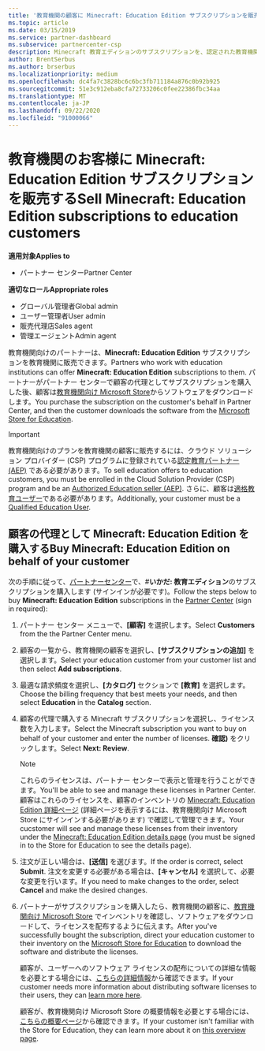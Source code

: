 ```yaml
---
title: '教育機関の顧客に Minecraft: Education Edition サブスクリプションを販売する'
ms.topic: article
ms.date: 03/15/2019
ms.service: partner-dashboard
ms.subservice: partnercenter-csp
description: Minecraft 教育エディションのサブスクリプションを、認定された教育機関のお客様に販売し、Microsoft 教育機関からダウンロードすることができます。
author: BrentSerbus
ms.author: brserbus
ms.localizationpriority: medium
ms.openlocfilehash: dc4fa7c3828bc6c6bc3fb711184a876c0b92b925
ms.sourcegitcommit: 51e3c912eba8cfa72733206c0fee22386fbc34aa
ms.translationtype: MT
ms.contentlocale: ja-JP
ms.lasthandoff: 09/22/2020
ms.locfileid: "91000066"
---
```

# <a name="sell-minecraft-education-edition-subscriptions-to-education-customers"></a><span data-ttu-id="fceab-103">教育機関のお客様に Minecraft: Education Edition サブスクリプションを販売する</span><span class="sxs-lookup"><span data-stu-id="fceab-103">Sell Minecraft: Education Edition subscriptions to education customers</span></span>

<span data-ttu-id="fceab-104">**適用対象**</span><span class="sxs-lookup"><span data-stu-id="fceab-104">**Applies to**</span></span>

-  <span data-ttu-id="fceab-105">パートナー センター</span><span class="sxs-lookup"><span data-stu-id="fceab-105">Partner Center</span></span>

<span data-ttu-id="fceab-106">**適切なロール**</span><span class="sxs-lookup"><span data-stu-id="fceab-106">**Appropriate roles**</span></span>
-   <span data-ttu-id="fceab-107">グローバル管理者</span><span class="sxs-lookup"><span data-stu-id="fceab-107">Global admin</span></span>
-   <span data-ttu-id="fceab-108">ユーザー管理者</span><span class="sxs-lookup"><span data-stu-id="fceab-108">User admin</span></span>
-   <span data-ttu-id="fceab-109">販売代理店</span><span class="sxs-lookup"><span data-stu-id="fceab-109">Sales agent</span></span>
-   <span data-ttu-id="fceab-110">管理エージェント</span><span class="sxs-lookup"><span data-stu-id="fceab-110">Admin agent</span></span>

<span data-ttu-id="fceab-111">教育機関向けのパートナーは、**Minecraft: Education Edition** サブスクリプションを教育機関に販売できます。</span><span class="sxs-lookup"><span data-stu-id="fceab-111">Partners who work with education institutions can offer **Minecraft: Education Edition** subscriptions to them.</span></span> <span data-ttu-id="fceab-112">パートナーがパートナー センターで顧客の代理としてサブスクリプションを購入した後、顧客は[教育機関向け Microsoft Store](https://educationstore.microsoft.com)からソフトウェアをダウンロードします。</span><span class="sxs-lookup"><span data-stu-id="fceab-112">You purchase the subscription on the customer's behalf in Partner Center, and then the customer downloads the software from the [Microsoft Store for Education](https://educationstore.microsoft.com).</span></span> 

>[!IMPORTANT]
><span data-ttu-id="fceab-113">教育機関向けのプランを教育機関の顧客に販売するには、クラウド ソリューション プロバイダー (CSP) プログラムに登録されている[認定教育パートナー (AEP)](https://www.mepn.com) である必要があります。</span><span class="sxs-lookup"><span data-stu-id="fceab-113">To sell education offers to education customers, you must be enrolled in the Cloud Solution Provider (CSP) program and be an [Authorized Education seller (AEP)](https://www.mepn.com).</span></span> <span data-ttu-id="fceab-114">さらに、顧客は[適格教育ユーザー](https://www.microsoftvolumelicensing.com/DocumentSearch.aspx?Mode=3&DocumentTypeId=7)である必要があります。</span><span class="sxs-lookup"><span data-stu-id="fceab-114">Additionally, your customer must be a [Qualified Education User](https://www.microsoftvolumelicensing.com/DocumentSearch.aspx?Mode=3&DocumentTypeId=7).</span></span>  

 
## <a name="buy-minecraft-education-edition-on-behalf-of-your-customer"></a><span data-ttu-id="fceab-115">顧客の代理として **Minecraft: Education Edition** を購入する</span><span class="sxs-lookup"><span data-stu-id="fceab-115">Buy **Minecraft: Education Edition** on behalf of your customer</span></span>

<span data-ttu-id="fceab-116">次の手順に従って、[パートナーセンター](https://partnercenter.microsoft.com/pcv/dashboard/overview
)で、#**いかだ: 教育エディション**のサブスクリプションを購入します (サインインが必要です)。</span><span class="sxs-lookup"><span data-stu-id="fceab-116">Follow the steps below to buy **Minecraft: Education Edition** subscriptions in the [Partner Center](https://partnercenter.microsoft.com/pcv/dashboard/overview
) (sign in required):</span></span>

  1.  <span data-ttu-id="fceab-117">パートナー センター メニューで、**[顧客]** を選択します。</span><span class="sxs-lookup"><span data-stu-id="fceab-117">Select **Customers** from the the Partner Center menu.</span></span>
  
  2.  <span data-ttu-id="fceab-118">顧客の一覧から、教育機関の顧客を選択し、**[サブスクリプションの追加]** を選択します。</span><span class="sxs-lookup"><span data-stu-id="fceab-118">Select your education customer from your customer list and then select **Add subscriptions**.</span></span>
  
  3.  <span data-ttu-id="fceab-119">最適な請求頻度を選択し、**[カタログ]** セクションで **[教育]** を選択します。</span><span class="sxs-lookup"><span data-stu-id="fceab-119">Choose the billing frequency that best meets your needs, and then select **Education** in the **Catalog** section.</span></span>

  4.  <span data-ttu-id="fceab-120">顧客の代理で購入する Minecraft サブスクリプションを選択し、ライセンス数を入力します。</span><span class="sxs-lookup"><span data-stu-id="fceab-120">Select the Minecraft subscription you want to buy on behalf of your customer and enter the number of licenses.</span></span> <span data-ttu-id="fceab-121">**確認\)** をクリックします。</span><span class="sxs-lookup"><span data-stu-id="fceab-121">Select **Next: Review**.</span></span>

      >[!NOTE]
      ><span data-ttu-id="fceab-122">これらのライセンスは、パートナー センターで表示と管理を行うことができます。</span><span class="sxs-lookup"><span data-stu-id="fceab-122">You'll be able to see and manage these licenses in Partner Center.</span></span> <span data-ttu-id="fceab-123">顧客はこれらのライセンスを、顧客のインベントリの [Minecraft: Education Edition 詳細ページ](https://educationstore.microsoft.com/store/details/minecraft-education-edition/9nblggh4r2r6) (詳細ページを表示するには、教育機関向け Microsoft Store にサインインする必要があります) で確認して管理できます。</span><span class="sxs-lookup"><span data-stu-id="fceab-123">Your cucstomer will see and manage these licenses from their inventory under the [Minecraft: Education Edition details page](https://educationstore.microsoft.com/store/details/minecraft-education-edition/9nblggh4r2r6) (you must be signed in to the Store for Education to see the details page).</span></span> 

  5.  <span data-ttu-id="fceab-124">注文が正しい場合は、**[送信]** を選びます。</span><span class="sxs-lookup"><span data-stu-id="fceab-124">If the order is correct, select **Submit**.</span></span> <span data-ttu-id="fceab-125">注文を変更する必要がある場合は、**[キャンセル]** を選択して、必要な変更を行います。</span><span class="sxs-lookup"><span data-stu-id="fceab-125">If you need to make changes to the order, select **Cancel** and make the desired changes.</span></span>   

  6.  <span data-ttu-id="fceab-126">パートナーがサブスクリプションを購入したら、教育機関の顧客に、[教育機関向け Microsoft Store](https://educationstore.microsoft.com) でインベントリを確認し、ソフトウェアをダウンロードして、ライセンスを配布するように伝えます。</span><span class="sxs-lookup"><span data-stu-id="fceab-126">After you've successfully bought the subscription, direct your education customer to their inventory on the [Microsoft Store for Education](https://educationstore.microsoft.com) to download the software and distribute the licenses.</span></span>

      <span data-ttu-id="fceab-127">顧客が、ユーザーへのソフトウェア ライセンスの配布についての詳細な情報を必要とする場合には、[こちらの詳細情報](/education/windows/school-get-minecraft#distribute-minecraft)から確認できます。</span><span class="sxs-lookup"><span data-stu-id="fceab-127">If your customer needs more information about distributing software licenses to their users, they can [learn more here](/education/windows/school-get-minecraft#distribute-minecraft).</span></span>  
  
      <span data-ttu-id="fceab-128">顧客が、教育機関向け Microsoft Store の概要情報を必要とする場合には、[こちらの概要ページ](/microsoft-store/windows-store-for-business-overview)から確認できます。</span><span class="sxs-lookup"><span data-stu-id="fceab-128">If your customer isn't familiar with the Store for Education, they can learn more about it on [this overview page](/microsoft-store/windows-store-for-business-overview).</span></span>  

